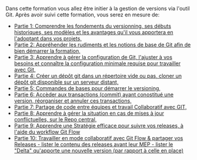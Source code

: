 Dans cette formation vous allez être initier à la gestion de versions via l'outil Git.
Après avoir suivi cette formation, vous serez en mesure de:

- [Partie 1: Comprendre les fondements du versionning, ses débuts historiques, 
  ses modèles et les avantages qu'il vous apportera en l'adoptant dans vos projets,](https://katacoda.com/devopsteam/courses/git/git_formation_part1)
- [Partie 2: Appréhender les rudiments et les notions de base de Git afin de bien
  démarrer la formation,](https://katacoda.com/devopsteam/courses/git/git_formation_part2)
- [Partie 3: Apprendre à gérer la configuration de Git, l'ajuster
  à vos besoins et connaître la configuration minimale requise pour travailler avec Git,](https://katacoda.com/devopsteam/courses/git/git_formation_par3)
- [Partie 4: Créer un dépôt git dans un répertoire vide ou pas, cloner un dépôt
  git disponible sur un serveur distant,](https://katacoda.com/devopsteam/courses/git/git_formation_part4)
- [Partie 5: Commandes de bases pour démarrer le versioning,](https://katacoda.com/devopsteam/courses/git/git_formation_part5)
- [Partie 6: Accèder aux transactions (commit)  ayant conostitué une version, réorganiser et annuler ces transactions,](https://katacoda.com/devopsteam/courses/git/git_formation_part6)
- [Partie 7: Partage de code entre équipes et travail Collaboratif avec GIT,](https://katacoda.com/devopsteam/courses/git/git_formation_part7)
- [Partie 8: Apprendre à gérer la situation en cas de mises à jour conflictuelles, sur le Repo central,](https://katacoda.com/devopsteam/courses/git/git_formation_part8)
- [Partie 9: Apprendre une Stratégie efficace pour suivre vos releases, à l'aide du workflow Git Flow](https://katacoda.com/devopsteam/courses/git/git_formation_part9)
- [Partie 10: Travailler en mode collaboratif avec Git Flow & partager vos Releases - lister le contenu des releases avant leur MEP -
  lister le "Delta" qu'apporte une nouvelle version (par rapport à celle en place)](https://katacoda.com/devopsteam/courses/git/git_formation_part10)

